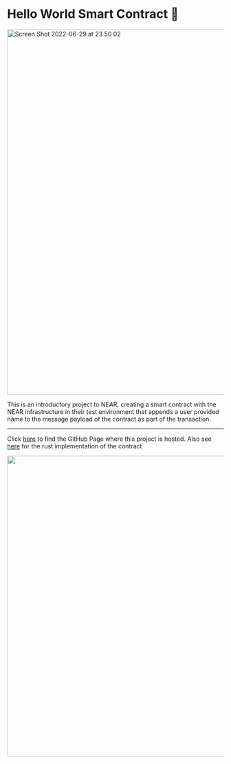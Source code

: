 # Hello World Smart Contract :wave:



<img width="850" alt="Screen Shot 2022-06-29 at 23 50 02" src="https://user-images.githubusercontent.com/33174730/176558762-5e094fbc-28d2-4d59-a6cc-e818617dc938.png">

This is an introductory project to NEAR, creating a smart contract with the NEAR infrastructure in their test environment that appends a user provided name to the message payload of the contract as part of the transaction.


---
Click [here](https://jess-dam.github.io/near-hello-world-app) to find the GitHub Page where this project is hosted. Also see [here](https://github.com/jess-dam/near-hello-world-contract) for the rust implementation of the contract 

<img src="https://user-images.githubusercontent.com/33174730/176561287-8182e79d-979f-4744-ac13-3bc35f606c4d.gif" width="700" />
